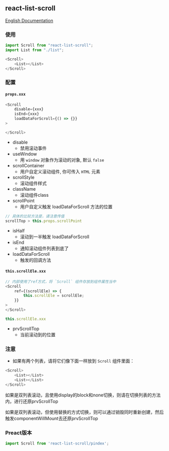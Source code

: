 ## react-list-scroll

[English Documentation](/README.md)

### 使用

```javascript
import Scroll from "react-list-scroll";
import List from "./list";

<Scroll>
	<List></List>
</Scroll>
```

### 配置

#### `props.xxx`

```javascript
<Scroll
	disable={xxx}
	isEnd={xxx}
	loadDataForScroll={() => {}}
>

</Scroll>
```

* disable
	- 禁用滚动事件
* useWindow
    - 用 `window` 对象作为滚动的对象, 默认 `false`
* scrollContainer
	- 用户自定义滚动组件, 你可传入 `HTML` 元素
* scrollStyle
	- 滚动组件样式
* className
	- 滚动组件class
* scrollPoint
	- 用户自定义触发 loadDataForScroll 方法的位置
```javascript
// 具体的比较方法是，请注意传值
scrollTop > this.props.scrollPoint
```
* isHalf
	- 滚动到一半触发 loadDataForScroll
* isEnd
	- 通知滚动组件列表到底了
* loadDataForScroll
	- 触发的回调方法

####  `this.scrollEle.xxx`

```javascript
// 内部使用了ref方式，将 `Scroll` 组件存放到组件属性当中
<Scroll
	ref={(scrollEle) => {
		this.scrollEle = scrollEle;
	}}
>
</Scroll>

this.scrollEle.xxx
```

* prvScrollTop
	- 当前滚动到的位置



### 注意
* 如果有两个列表，请将它们像下面一样放到 `Scroll` 组件里面：

```javascript
<Scroll>
	<List></List>
	<List></List>
</Scroll>
```

如果是双列表滚动，且使用display的block和none切换，则请在切换列表的方法内，进行还原prvScrollTop

如果是双列表滚动，但使用替换的方式切换，则可以通过销毁<Scroll>同时重新创建，然后触发componentWillMount去还原prvScrollTop

### Preact版本

```javascript
import Scroll from 'react-list-scroll/pindex';
```